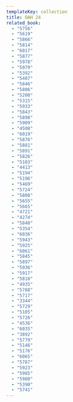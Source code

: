 ```yaml
---
templateKey: collection
title: OAH 24
related_book:
  - "5756"
  - "5619"
  - "5866"
  - "5814"
  - "6017"
  - "5877"
  - "5978"
  - "5979"
  - "5392"
  - "5407"
  - "5846"
  - "5806"
  - "5200"
  - "5315"
  - "5933"
  - "5843"
  - "5898"
  - "5909"
  - "4508"
  - "6019"
  - "5876"
  - "5881"
  - "5891"
  - "5826"
  - "5103"
  - "4413"
  - "5194"
  - "5196"
  - "5469"
  - "5724"
  - "5808"
  - "5655"
  - "5665"
  - "4721"
  - "4274"
  - "5840"
  - "5354"
  - "6036"
  - "5943"
  - "5925"
  - "6061"
  - "5845"
  - "5897"
  - "5936"
  - "5917"
  - "5810"
  - "4935"
  - "5788"
  - "5717"
  - "3344"
  - "5729"
  - "5105"
  - "5726"
  - "4536"
  - "6035"
  - "3892"
  - "5779"
  - "5146"
  - "5176"
  - "6065"
  - "5787"
  - "5923"
  - "5985"
  - "5980"
  - "5390"
  - "5741"
---
```

